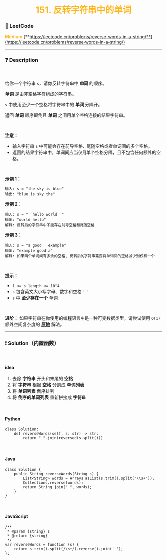 <h1 style="text-align: center;"> <span style="color: #FFB822;">151. 反转字符串中的单词</span> </h1>

### 🚀 LeetCode

<base target="_blank">

<span style="color: #FFB822;">**Medium**</span> [**https://leetcode.cn/problems/reverse-words-in-a-string/**](https://leetcode.cn/problems/reverse-words-in-a-string/)

---

### ❓ Description

<br/>

给你一个字符串 `s`，请你反转字符串中 **单词** 的顺序。

**单词** 是由非空格字符组成的字符串。

`s` 中使用至少一个空格将字符串中的 **单词** 分隔开。

返回 **单词** 顺序颠倒且 **单词** 之间用单个空格连接的结果字符串。

<br/>

**注意：**

* 输入字符串 `s` 中可能会存在前导空格、尾随空格或者单词间的多个空格。
* 返回的结果字符串中，单词间应当仅用单个空格分隔，且不包含任何额外的空格。

<br/>

**示例 1：**

```
输入: s = "the sky is blue"
输出: "blue is sky the"
```

**示例 2：**

```
输入: s = "  hello world  "
输出: "world hello"
解释: 反转后的字符串中不能存在前导空格和尾随空格
```

**示例 3：**

```
输入: s = "a good   example"
输出: "example good a"
解释: 如果两个单词间有多余的空格, 反转后的字符串需要将单词间的空格减少到仅有一个
```

<br/>

**提示：**

* `1 <= s.length <= 10^4`
* `s` 包含英文大小写字母、数字和空格 `' '`
* `s` 中 **至少存在一个** 单词

<br/>

**进阶：** 如果字符串在你使用的编程语言中是一种可变数据类型，请尝试使用 `O(1)` 额外空间复杂度的 [**原地**](https://baike.baidu.com/item/%E5%8E%9F%E5%9C%B0%E7%AE%97%E6%B3%95) 解法。

---

### ❗ Solution（内置函数）

<br/>

#### idea

1. 去除 **字符串** 开头和末尾的 **空格**
2. 将 **字符串** 根据 **空格** 分割成 **单词列表**
3. 将 **单词列表** 倒序排列
4. 将 **倒序的单词列表** 重新拼接成 **字符串**

<br/>

#### Python

```
class Solution:
    def reverseWords(self, s: str) -> str:
        return " ".join(reversed(s.split()))
```

<br/>

#### Java

```
class Solution {
    public String reverseWords(String s) {
        List<String> words = Arrays.asList(s.trim().split("\\s+"));
        Collections.reverse(words);
        return String.join(" ", words);
    }
}
```

<br/>

#### JavaScript

```
/**
 * @param {string} s
 * @return {string}
 */
var reverseWords = function (s) {
    return s.trim().split(/\s+/).reverse().join(' ');
};
```

